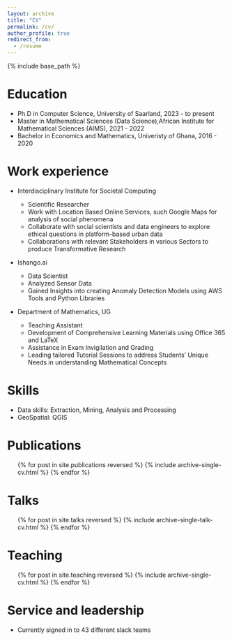 ```yaml
---
layout: archive
title: "CV"
permalink: /cv/
author_profile: true
redirect_from:
  - /resume
---
```


{% include base_path %}

Education
======
* Ph.D in Computer Science, University of Saarland, 2023 - to present
* Master in Mathematical Sciences (Data Science),African Institute for Mathematical Sciences (AIMS), 2021 -  2022
* Bachelor in Economics and Mathematics, Univeristy of Ghana, 2016 - 2020

Work experience
======
* Interdisciplinary Institute for Societal Computing ​
  * Scientific Researcher​
  * Work with Location Based Online Services, such Google Maps for analysis of social phenomena​
  * Collaborate with social scientists and data engineers to explore ethical questions in platform-based urban data​
  * Collaborations with relevant Stakeholders in various Sectors to produce Transformative Research

* Ishango.ai ​
  * Data Scientist​
  * Analyzed Sensor Data​
  * Gained Insights into creating Anomaly Detection Models using AWS Tools and Python Libraries

* Department of Mathematics, UG ​
  * Teaching Assistant​
  * Development of Comprehensive Learning Materials using Office 365 and LaTeX​
  * Assistance in Exam Invigilation and Grading​
  * Leading tailored Tutorial Sessions to address Students’ Unique Needs in understanding Mathematical Concepts
  
Skills
======
* Data skills: Extraction, Mining, Analysis and Processing ​
* GeoSpatial: QGIS​

Publications
======
  <ul>{% for post in site.publications reversed %}
    {% include archive-single-cv.html %}
  {% endfor %}</ul>
  
Talks
======
  <ul>{% for post in site.talks reversed %}
    {% include archive-single-talk-cv.html  %}
  {% endfor %}</ul>
  
Teaching
======
  <ul>{% for post in site.teaching reversed %}
    {% include archive-single-cv.html %}
  {% endfor %}</ul>
  
Service and leadership
======
* Currently signed in to 43 different slack teams
